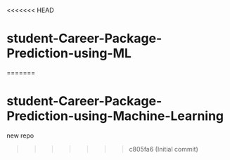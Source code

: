 <<<<<<< HEAD
# student-Career-Package-Prediction-using-ML
=======
# student-Career-Package-Prediction-using-Machine-Learning
new repo 
>>>>>>> c805fa6 (Initial commit)
